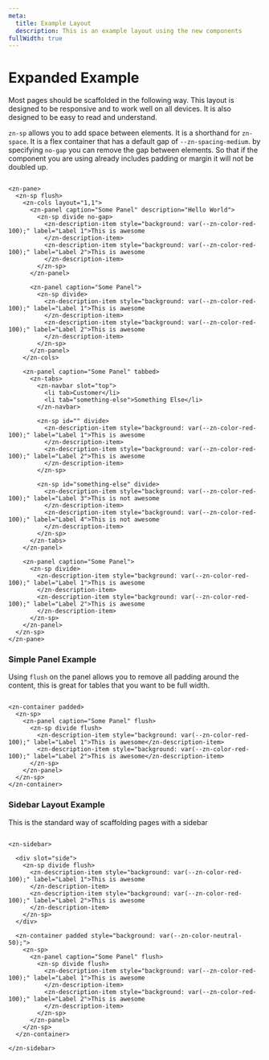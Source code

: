 ```yaml
---
meta:
  title: Example Layout
  description: This is an example layout using the new components
fullWidth: true
---
```


# Expanded Example

Most pages should be scaffolded in the following way. This layout is designed to be responsive and to work well on all
devices. It is also designed to be easy to read and understand.

`zn-sp` allows you to add space between elements. It is a shorthand for `zn-space`. It is a flex container that has a
default gap of `--zn-spacing-medium`. by specifying `no-gap` you can remove the gap between elements. So that if the
component you are using already includes padding or margin it will not be doubled up.

```html:preview

<zn-pane>
  <zn-sp flush>
    <zn-cols layout="1,1">
      <zn-panel caption="Some Panel" description="Hello World">
        <zn-sp divide no-gap>
          <zn-description-item style="background: var(--zn-color-red-100);" label="Label 1">This is awesome
          </zn-description-item>
          <zn-description-item style="background: var(--zn-color-red-100);" label="Label 2">This is awesome
          </zn-description-item>
        </zn-sp>
      </zn-panel>

      <zn-panel caption="Some Panel">
        <zn-sp divide>
          <zn-description-item style="background: var(--zn-color-red-100);" label="Label 1">This is awesome
          </zn-description-item>
          <zn-description-item style="background: var(--zn-color-red-100);" label="Label 2">This is awesome
          </zn-description-item>
        </zn-sp>
      </zn-panel>
    </zn-cols>

    <zn-panel caption="Some Panel" tabbed>
      <zn-tabs>
        <zn-navbar slot="top">
          <li tab>Customer</li>
          <li tab="something-else">Something Else</li>
        </zn-navbar>

        <zn-sp id="" divide>
          <zn-description-item style="background: var(--zn-color-red-100);" label="Label 1">This is awesome
          </zn-description-item>
          <zn-description-item style="background: var(--zn-color-red-100);" label="Label 2">This is awesome
          </zn-description-item>
        </zn-sp>

        <zn-sp id="something-else" divide>
          <zn-description-item style="background: var(--zn-color-red-100);" label="Label 3">This is not awesome
          </zn-description-item>
          <zn-description-item style="background: var(--zn-color-red-100);" label="Label 4">This is not awesome
          </zn-description-item>
        </zn-sp>
      </zn-tabs>
    </zn-panel>

    <zn-panel caption="Some Panel">
      <zn-sp divide>
        <zn-description-item style="background: var(--zn-color-red-100);" label="Label 1">This is awesome
        </zn-description-item>
        <zn-description-item style="background: var(--zn-color-red-100);" label="Label 2">This is awesome
        </zn-description-item>
      </zn-sp>
    </zn-panel>
  </zn-sp>
</zn-pane>
```

### Simple Panel Example

Using `flush` on the panel allows you to remove all padding around the content, this is great for tables that you want
to be full width.

```html:preview

<zn-container padded>
  <zn-sp>
    <zn-panel caption="Some Panel" flush>
      <zn-sp divide flush>
        <zn-description-item style="background: var(--zn-color-red-100);" label="Label 1">This is awesome</zn-description-item>
        <zn-description-item style="background: var(--zn-color-red-100);" label="Label 2">This is awesome</zn-description-item>
      </zn-sp>
    </zn-panel>
  </zn-sp>
</zn-container>
```


### Sidebar Layout Example

This is the standard way of scaffolding pages with a sidebar

```html:preview

<zn-sidebar>

  <div slot="side">
    <zn-sp divide flush>
      <zn-description-item style="background: var(--zn-color-red-100);" label="Label 1">This is awesome
      </zn-description-item>
      <zn-description-item style="background: var(--zn-color-red-100);" label="Label 2">This is awesome
      </zn-description-item>
    </zn-sp>
  </div>

  <zn-container padded style="background: var(--zn-color-neutral-50);">
    <zn-sp>
      <zn-panel caption="Some Panel" flush>
        <zn-sp divide flush>
          <zn-description-item style="background: var(--zn-color-red-100);" label="Label 1">This is awesome
          </zn-description-item>
          <zn-description-item style="background: var(--zn-color-red-100);" label="Label 2">This is awesome
          </zn-description-item>
        </zn-sp>
      </zn-panel>
    </zn-sp>
  </zn-container>

</zn-sidebar>

```